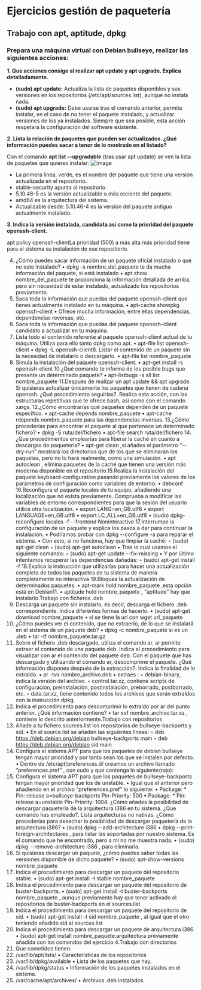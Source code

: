 # **Ejercicios gestión de paquetería**
## **Trabajo con apt, aptitude, dpkg**
### **Prepara una máquina virtual con Debian bullseye, realizar las siguientes acciones:**

**1. Que acciones consigo al realizar apt update y apt upgrade. Explica detalladamente.**

- **(sudo) apt update:** Actualiza la lista de paquetes disponibles y sus versiones en los
repositorios (/etc/apt/sources.list), aunque no instala nada.
- **(sudo) apt upgrade:** Debe usarse tras el comando anterior, permite instalar, en el caso de no
tener el paquete instalado, y actualizar versiones de los ya instalados. Siempre que sea
posible, esta acción respetará la configuración del software existente.

**2. Lista la relación de paquetes que pueden ser actualizados. ¿Qué información puedes sacar a tenor de lo mostrado en el listado?**

Con el comando **apt list --upgradable** (tras usar apt update) se ven la lista de paquetes que quieres instalar:
![image](/images/paquetes/1.png)

- La primera línea, verde, es el nombre del paquete que tiene una versión actualizada en el repositorio.
- stable-security apunta al repositorio.
- 5.10.46-5 es la versión actualizable o más reciente del paquete.
- amd64 es la arquitectura del sistema.
- Actualizable desde: 5.10.46-4 es la versión del paquete antiguo actualmente instalado.

**3. Indica la versión instalada, candidata así como la prioridad del paquete openssh-client.**

apt policy openssh-clientLa prioridad (500) a más alta más prioridad tiene para el sistema su instalación de ese repositiorio.

4. ¿Cómo puedes sacar información de un paquete oficial instalado o que no este instalado?
• dpkg -s nombre_del_paquete te da mucha información del paquete, si está instalado
• apt show nombre_del_paquete te proporciona la información detallada de arriba, pero sin
necesidad de estar instalado, actualizado los repositorios previamente.
5. Saca toda la información que puedas del paquete openssh-client que tienes actualmente
instalado en tu máquina.
• apt-cache showpkg openssh-client
• Ofrece mucha información, entre ellas dependencias, dependencias reversas, etc.
6. Saca toda la información que puedas del paquete openssh-client candidato a actualizar en tu
máquina.
7. Lista todo el contenido referente al paquete openssh-client actual de tu máquina. Utiliza para
ello tanto dpkg como apt.
• apt-file list openssh-client
• dpkg -L openssh-client8. Listar el contenido de un paquete sin la necesidad de instalarlo o descargarlo.
•
apt-file list nombre_paquete
9. Simula la instalación del paquete openssh-client.
•
apt-get install -s openssh-client
10.¿Qué comando te informa de los posible bugs que presente un determinado paquete?
•
apt-listbugs -s all list nombre_paquete
11.Después de realizar un apt update && apt upgrade. Si quisieras actualizar únicamente los
paquetes que tienen de cadena openssh. ¿Qué procedimiento seguirías?. Realiza esta acción,
con las estructuras repetitivas que te ofrece bash, así como con el comando xargs.
12.¿Cómo encontrarías qué paquetes dependen de un paquete específico.
• apt-cache depends nombre_paquete
• apt-cache rdepends nombre_paquete para las dependencias inversas.
13.¿Cómo procederías para encontrar el paquete al que pertenece un determinado fichero?
• dpkg -S ruta/del/fichero
• apt-file search ruta/del/fichero
14.¿Que procedimientos emplearías para liberar la caché en cuanto a descargas de paquetería?
• apt-get clean ,si añades el parámetro “--dry-run” mostrará los directorios que de los que se
eliminarán los paquetes, pero no lo hará realmente, como una simulación.
• apt autoclean , elimina paquetes de la caché que tienen una versión más moderna disponible
en el repositorio.15.Realiza la instalación del paquete keyboard-configuration pasando previamente los
valores de los parámetros de configuración como variables de entorno.
•
debconf
16.Reconfigura el paquete locales de tu equipo, añadiendo una localización que no exista
previamente. Comprueba a modificar las variables de entorno correspondientes para que la
sesión del usuario utilice otra localización.
• export LANG=en_GB.utf8
• export LANGUAGE=en_GB.utf8
• export LC_ALL=en_GB.utf8
• (sudo) dpkg-reconfigure locales -f --frontend Noninteractive
17.Interrumpe la configuración de un paquete y explica los pasos a dar para continuar la
instalación.
• Podríamos probar con dpkg --configure -a para reparar el sistema.
• Con esto, si no funciona, hay que limpiar la caché:
◦ (sudo) apt-get clean
◦ (sudo) apt-get autoclean
•
Tras lo cual usamos el siguiente comando:
◦ (sudo) apt-get update --fix-missing
•
Y por último intentamos recuperar las dependencias dañadas:
◦ (sudo) apt-get install -f
18.Explica la instrucción que utilizarías para hacer una actualización completa de todos los
paquetes de tu sistema de manera completamente no interactiva
19.Bloquea la actualización de determinados paquetes.
• apt-mark hold nombre_paquete ,esta opción está en Debian11.
• aptitude hold nombre_paquete , “aptitude” hay que instalarlo.Trabajo con ficheros .deb
1. Descarga un paquete sin instalarlo, es decir, descarga el fichero .deb correspondiente. Indica
diferentes formas de hacerlo.
• (sudo) apt-get download nombre_paquete
• si se tiene la url con wget url_paquete
2. ¿Cómo puedes ver el contenido, que no extraerlo, de lo que se instalará en el sistema de un
paquete deb?
• dpkg -c nombre_paquete
si es un .deb
• tar -tf nombre_paquete.tar.gz
3. Sobre el fichero .deb descargado, utiliza el comando ar. ar permite extraer el contenido de
una paquete deb. Indica el procedimiento para visualizar con ar el contenido del paquete
deb. Con el paquete que has descargado y utilizando el comando ar, descomprime el
paquete. ¿Qué información dispones después de la extracción?. Indica la finalidad de lo
extraído.
• ar -tvx nombre_archivo.deb
• extraes :
◦ debian-binary, indica la versión del archivo.
◦ control.tar.xz, contiene scripts de configuración, preinstalación, postinstalación,
preborrado, postborrado, etc.
◦ data.tar.xz, tiene contenido todos los archivos que serán extraídos con la instrucción
dpkg.
4. Indica el procedimiento para descomprimir lo extraído por ar del punto anterior. ¿Qué
información contiene?
•
tar xvf nombre_archivo.tar.xz , contiene lo descrito anteriormente.Trabajo con repositorios
1. Añade a tu fichero sources.list los repositorios de bullseye-backports y sid.
•
En el source.list se añaden las siguientes líneas:
◦ deb https://deb.debian.org/debian bullseye-backports main
◦ deb https://deb.debian.org/debian sid main
2. Configura el sistema APT para que los paquetes de debian bullseye tengan mayor prioridad
y por tanto sean los que se instalen por defecto.
•
Dentro de /etc/apt/preferences.d/ creamos un archivo llamado “preferences.pref” , con sudo
y que contenga lo siguiente(rojo):
3. Configura el sistema APT para que los paquetes de bullseye-backports tengan mayor
prioridad que los de unstable.
•
Igual que el anterior pero añadiendo en el archivo “preferences.pref” lo siguiente:
▪ Package: *
Pin: release a=bullseye-backports
Pin-Priority: 500
▪ Package: *
Pin: release a=unstable
Pin-Priority: 1004. ¿Cómo añades la posibilidad de descargar paquetería de la arquitectura i386 en tu sistema.
¿Que comando has empleado?. Lista arquitecturas no nativas. ¿Cómo procederías para
desechar la posibilidad de descargar paquetería de la arquitectura i386?
• (sudo) dpkg --add-architecture i386
• dpkg --print-foreign-architectures , para listar las soportadas por nuestro sistema. Es el
comando que he encontrado, pero a mi no me muestra nada.
• (sudo) dpkg --remove-architecture i386 , para eliminarla.
5. Si quisieras descargar un paquete, ¿cómo puedes saber todas las versiones disponible de
dicho paquete?
•
(sudo) apt-show-versions nombre_paquete
6. Indica el procedimiento para descargar un paquete del repositorio stable.
•
(sudo) apt-get install -t stable nombre_paquete
7. Indica el procedimiento para descargar un paquete del repositorio de buster-backports.
•
(sudo) apt-get install -t buster-backports nombre_paquete , aunque previamente hay que
tener activado el repositorios de buster-backports en el sources.list
8. Indica el procedimiento para descargar un paquete del repositorio de sid.
•
(sudo) apt-get install -t sid nombre_paquete , al igual que el otro teniendo añadido sid al
sources.list
9. Indica el procedimiento para descargar un paquete de arquitectura i386.
•
(sudo) apt-get install nombre_paquete:arquitectura previamente añadida con los comandos
del ejercicio 4.Trabajo con directorios
1. Que cometidos tienen:
1. /var/lib/apt/lists/
• Características de los repositorios
2. /var/lib/dpkg/available
• Lista de los paquetes que hay.
3. /var/lib/dpkg/status
• Información de los paquetes instalados en el sistema.
4. /var/cache/apt/archives/
•
Archivos .deb instalados.